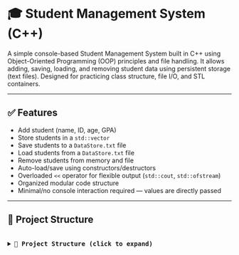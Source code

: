 # 🎓 Student Management System (C++)

A simple console-based Student Management System built in C++ using Object-Oriented Programming (OOP) principles and file handling. It allows adding, saving, loading, and removing student data using persistent storage (text files). Designed for practicing class structure, file I/O, and STL containers.

---

## ✅ Features

- Add student (name, ID, age, GPA)
- Store students in a `std::vector`
- Save students to a `DataStore.txt` file
- Load students from a `DataStore.txt` file
- Remove students from memory and file
- Auto-load/save using constructors/destructors
- Overloaded `<<` operator for flexible output (`std::cout`, `std::ofstream`)
- Organized modular code structure
- Minimal/no console interaction required — values are directly passed

---

## 📁 Project Structure

<pre> <details> <summary><strong>📁 Project Structure (click to expand)</strong></summary> ``` StudentManagementSystem/ ├── include/ │ ├── Student.h │ └── StudentManager.h │ ├── src/ │ ├── main.cpp │ ├── Student.cpp │ └── StudentManager.cpp │ ├── DataStore.txt ├── .gitignore ├── CMakeLists.txt ├── README.md ``` </details> </pre>

    